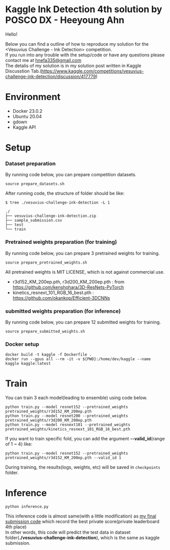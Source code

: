# Kaggle Ink Detection 4th solution by POSCO DX - Heeyoung Ahn


Hello!

Below you can find a outline of how to reproduce my solution for the <Vesuvius Challenge - Ink Detection> competition.   
If you run into any trouble with the setup/code or have any questions please contact me at hnefa335@gmail.com   
The detalis of my solution is in my solution post written in Kaggle Discusstion Tab.(https://www.kaggle.com/competitions/vesuvius-challenge-ink-detection/discussion/417779)   


# Environment
- Docker 23.0.2
- Ubuntu 20.04
- gdown
- Kaggle API


# Setup

### Dataset preparation
By running code below, you can prepare competition datasets.
```
source prepare_datasets.sh
```

After running code, the structure of folder should be like:

```
$ tree ./vesuvius-challenge-ink-detection -L 1

./
├── vesuvius-challenge-ink-detection.zip
├── sample_submission.csv
├── test
└── train
```

### Pretrained weights preparation (for training)
By running code below, you can prepare 3 pretrained weights for training.   
```
source prepare_pretrained_weights.sh
```
All pretrained weights is MIT LICENSE, which is not against commercial use.   
- r3d152_KM_200ep.pth, r3d200_KM_200ep.pth : from https://github.com/kenshohara/3D-ResNets-PyTorch
- kinetics_resnext_101_RGB_16_best.pth : https://github.com/okankop/Efficient-3DCNNs

### submitted weights preparation (for inference)
By running code below, you can prepare 12 submitted weights for training.
```
source prepare_submitted_weights.sh
```

### Docker setup
``` 
docker build -t kaggle -f Dockerfile . 
docker run --gpus all --rm -it -v ${PWD}:/home/dev/kaggle --name kaggle kaggle:latest
```

# Train
You can train 3 each model(leading to ensemble) using code below.
```
python train.py --model resnet152 --pretrained_weights pretrained_weights/r3d152_KM_200ep.pth
python train.py --model resnet200 --pretrained_weights pretrained_weights/r3d200_KM_200ep.pth
python train.py --model resnext101 --pretrained_weights pretrained_weights/kinetics_resnext_101_RGB_16_best.pth
```

If you want to train specific fold, you can add the argument **--valid_id**(range of 1 ~ 4) like:
```
python train.py --model resnet152 --pretrained_weights pretrained_weights/r3d152_KM_200ep.pth --valid_id 1
```

During training, the results(logs, weights, etc) will be saved in ```checkpoints``` folder.


# Inference
```
python inference.py
```

This inference code is almost same(with a little modification) as [my final submission code](https://www.kaggle.com/code/ahnheeyoung1/ink-detection-inference) which record the best private score(private leaderboard 4th place)   
In other words, this code will predict the test data in dataset folder(**./vesuvius-challenge-ink-detection**), which is the same as kaggle submission.   

